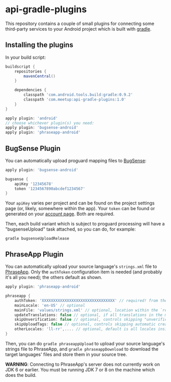 api-gradle-plugins
==================

This repository contains a couple of small plugins for connecting some third-party services to your Android project which is built with [gradle][new-build-system].

Installing the plugins
----------------------

In your build script:

```groovy
buildscript {
    repositories {
        mavenCentral()
    }

    dependencies {
        classpath 'com.android.tools.build:gradle:0.9.2'
        classpath 'com.meetup:api-gradle-plugins:1.0'
    }
}

apply plugin: 'android'
// choose whichever plugin(s) you need:
apply plugin: 'bugsense-android'
apply plugin: 'phraseapp-android'
```

BugSense Plugin
---------------

You can automatically upload proguard mapping files to [BugSense][]:

```groovy
apply plugin: 'bugsense-android'

bugsense {
    apiKey '12345678'
    token '1234567890abcdef1234567'
}
```

Your `apiKey` varies per project and can be found on the project settings page (or, likely, somewhere within the app). Your `token` can be found or generated on your [account page][bugsense-account]. Both are required.

Then, each build variant which is subject to proguard processing will have a "bugsenseUpload" task attached, so you can do, for example:

```
gradle bugsenseUploadRelease
```

PhraseApp Plugin
----------------

You can automatically upload your source language's `strings.xml` file to [PhraseApp][]. Only the `authToken` configuration item is needed (and probably it's all you need); the others default as shown.

```groovy
apply plugin: 'phraseapp-android'

phraseapp {
    authToken: 'XXXXXXXXXXXXXXXXXXXXXXXXXXXXXXXX' // required! from the project settings page
    mainLocale: 'en-US' // optional
    mainFile: 'values/strings.xml' // optional, location within the `res` folder of your source strings in the main locale
    updateTranslations: false // optional, if all translations in the main locale should be updated on upload
    skipUnverification: false // optional, controls skipping "unverification" on upload
    skipUploadTags: false // optional, controls skipping automatic creation of an upload tag
    otherLocales: 'll-rr',.... // optional, default is all locales inside phraseapp except the main locale
}
```

Then, you can do `gradle phraseappUpload` to upload your source language's strings file to PhraseApp, and `gradle phraseappDownload` to download the target languages' files and store them in your source tree.

**WARNING**: Connecting to PhraseApp's server does not currently work on JDK 6 or earlier. You must be running JDK 7 or 8 on the machine which does the build.

[new-build-system]: http://tools.android.com/tech-docs/new-build-system "Android Tools Project Site: New Build System"
[BugSense]: http://www.bugsense.com/
[bugsense-account]: https://www.bugsense.com/account#myinfo
[PhraseApp]: https://phraseapp.com/
